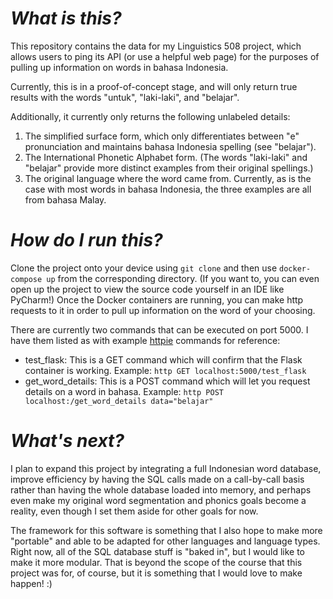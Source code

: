 # *What is this?*

This repository contains the data for my Linguistics 508 project, which allows users to ping its API (or use a helpful web page) for the purposes of pulling up information on words in bahasa Indonesia.

Currently, this is in a proof-of-concept stage, and will only return true results with the words "untuk", "laki-laki", and "belajar".

Additionally, it currently only returns the following unlabeled details:
1. The simplified surface form, which only differentiates between "e" pronunciation and maintains bahasa Indonesia spelling (see "belajar").
2. The International Phonetic Alphabet form.  (The words "laki-laki" and "belajar" provide more distinct examples from their original spellings.)
3. The original language where the word came from.  Currently, as is the case with most words in bahasa Indonesia, the three examples are all from bahasa Malay.

# *How do I run this?*

Clone the project onto your device using ```git clone``` and then use ```docker-compose up``` from the corresponding directory.  (If you want to, you can even open up the project to view the source code yourself in an IDE like PyCharm!)  Once the Docker containers are running, you can make http requests to it in order to pull up information on the word of your choosing.

There are currently two commands that can be executed on port 5000.  I have them listed as with example [httpie](httpie.org) commands for reference:
* test_flask: This is a GET command which will confirm that the Flask container is working.  Example: ```http GET localhost:5000/test_flask```
* get_word_details: This is a POST command which will let you request details on a word in bahasa.  Example: ```http POST localhost:/get_word_details data="belajar"```

# *What's next?*
I plan to expand this project by integrating a full Indonesian word database, improve efficiency by having the SQL calls made on a call-by-call basis rather than having the whole database loaded into memory, and perhaps even make my original word segmentation and phonics goals become a reality, even though I set them aside for other goals for now.

The framework for this software is something that I also hope to make more "portable" and able to be adapted for other languages and language types.  Right now, all of the SQL database stuff is "baked in", but I would like to make it more modular.  That is beyond the scope of the course that this project was for, of course, but it is something that I would love to make happen! :)


